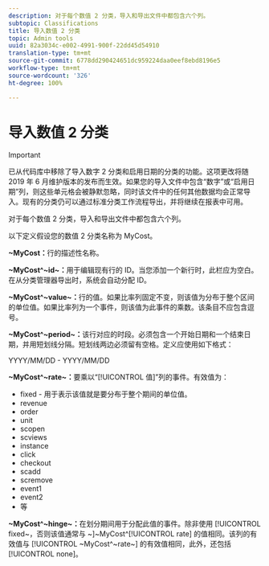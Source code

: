 ```yaml
---
description: 对于每个数值 2 分类，导入和导出文件中都包含六个列。
subtopic: Classifications
title: 导入数值 2 分类
topic: Admin tools
uuid: 82a3034c-e002-4991-900f-22dd45d54910
translation-type: tm+mt
source-git-commit: 6778dd290424651dc959224daa0eef8ebd8196e5
workflow-type: tm+mt
source-wordcount: '326'
ht-degree: 100%

---
```



# 导入数值 2 分类

>[!IMPORTANT]
>
>已从代码库中移除了导入数字 2 分类和启用日期的分类的功能。这项更改将随 2019 年 6 月维护版本的发布而生效。如果您的导入文件中包含“数字”或“启用日期”列，则这些单元格会被静默忽略，同时该文件中的任何其他数据均会正常导入。现有的分类仍可以通过标准分类工作流程导出，并将继续在报表中可用。

对于每个数值 2 分类，导入和导出文件中都包含六个列。

以下定义假设您的数值 2 分类名称为 MyCost。

**~MyCost：**&#x200B;行的描述性名称。

**~MyCost^~id~：**&#x200B;用于编辑现有行的 ID。当您添加一个新行时，此栏应为空白。在从分类管理器导出时，系统会自动分配 ID。

**~MyCost^~value~：**&#x200B;行的值。如果比率列固定不变，则该值为分布于整个区间的单位值。如果比率列为一个事件，则该值为此事件的乘数。该条目不应包含逗号。

**~MyCost^~period~：**&#x200B;该行对应的时段。必须包含一个开始日期和一个结束日期，并用短划线分隔。短划线两边必须留有空格。定义应使用如下格式：

YYYY/MM/DD - YYYY/MM/DD

**~MyCost^~rate~：**&#x200B;要乘以“[!UICONTROL 值]”列的事件。有效值为：

* fixed - 用于表示该值就是要分布于整个期间的单位值。
* revenue
* order
* unit
* scopen
* scviews
* instance
* click
* checkout
* scadd
* scremove
* event1
* event2
* 等

**~MyCost^~hinge~：**&#x200B;在划分期间用于分配此值的事件。除非使用 [!UICONTROL fixed~，否则该值通常与 ~]~MyCost^[!UICONTROL rate] 的值相同。该列的有效值与 [!UICONTROL ~MyCost^~rate~] 的有效值相同，此外，还包括 [!UICONTROL none]。
